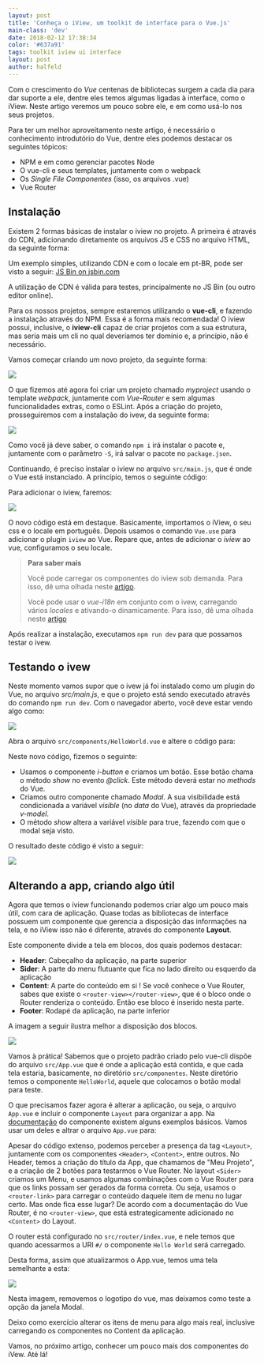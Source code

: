```yaml
---
layout: post
title: 'Conheça o iView, um toolkit de interface para o Vue.js'
main-class: 'dev'
date: 2018-02-12 17:38:34 
color: '#637a91'
tags: toolkit iview ui interface
layout: post
author: halfeld
---
```


Com o crescimento do *Vue* centenas de bibliotecas surgem a cada dia para dar suporte a ele, dentre eles temos algumas ligadas à interface, como o iView. Neste artigo veremos um pouco sobre ele, e em como usá-lo nos seus projetos. 

Para ter um melhor aproveitamento neste artigo, é necessário o conhecimento introdutório do Vue, dentre eles podemos destacar os seguintes tópicos:

- NPM e em como gerenciar pacotes Node
- O vue-cli e seus templates, juntamente com o webpack
- Os *Single File Componentes* (isso, os arquivos .vue)
- Vue Router

## Instalação

Existem 2 formas básicas de instalar o iview no projeto. A primeira é através do CDN, adicionando diretamente os arquivos JS e CSS no arquivo HTML, da seguinte forma:

<script src="https://gist.github.com/danielschmitz/2c282ce3a492532c8fe777bc710ee068.js"></script>

Um exemplo simples, utilizando CDN e com o locale em pt-BR, pode ser visto a seguir:
<a class="jsbin-embed" href="http://jsbin.com/buwuton/embed">JS Bin on jsbin.com</a><script src="http://static.jsbin.com/js/embed.min.js?4.1.1"></script>

A utilização de CDN é válida para testes, principalmente no JS Bin (ou outro editor online). 

Para os nossos projetos, sempre estaremos utilizando o **vue-cli**, e fazendo a instalação através do NPM. Essa é a forma mais recomendada! O iview possui, inclusive, o **iview-cli** capaz de criar projetos com a sua estrutura, mas seria mais um cli no qual deveríamos ter domínio e, a princípio, não é necessário. 

Vamos começar criando um novo projeto, da seguinte forma:

![](https://i.imgur.com/W7Q6Opa.png)

O que fizemos até agora foi criar um projeto chamado *myproject* usando o template *webpack*, juntamente com *Vue-Router* e sem algumas funcionalidades extras, como o ESLint. Após a criação do projeto, prosseguiremos com a instalação do ivew, da seguinte forma:

![](https://i.imgur.com/ankyCJp.png)

Como você já deve saber, o comando `npm i` irá instalar o pacote e, juntamente com o parâmetro `-S`, irá salvar o pacote no `package.json`.

Continuando, é preciso instalar o iview no arquivo `src/main.js`, que é onde o Vue está instanciado. A princípio, temos o seguinte código:

<script src="https://gist.github.com/danielschmitz/da4e7a42e7ebb64c20ecae5f902a7458.js"></script>

Para adicionar o iview, faremos:

![](https://i.imgur.com/FsUgr3h.png)

O novo código está em destaque. Basicamente, importamos o iView, o seu css e o locale em português. Depois usamos o comando `Vue.use` para adicionar o plugin `iview` ao Vue. Repare que, antes de adicionar o *iview* ao vue, configuramos o seu locale.

> **Para saber mais**
>
> Você pode carregar os componentes do iview sob demanda. Para isso, dê uma olhada neste [artigo](https://www.iviewui.com/docs/guide/start-en#Import_on_demand).
> 
> Você pode usar o *vue-i18n* em conjunto com o ivew, carregando vários *locales* e ativando-o dinamicamente. Para isso, dê uma olhada neste [artigo](https://www.iviewui.com/docs/guide/i18n-en#Use_in_Webpack)

Após realizar a instalação, executamos `npm run dev` para que possamos testar o ivew.

## Testando o ivew 

Neste momento vamos supor que o ivew já foi instalado como um plugin do Vue, no arquivo *src/main.js*, e que o projeto está sendo executado através do comando `npm run dev`. Com o navegador aberto, você deve estar vendo algo como:

![](https://i.imgur.com/djftDLb.png)

Abra o arquivo `src/components/HelloWorld.vue` e altere o código para:

<script src="https://gist.github.com/danielschmitz/271692f4adb34d859df1bedb401c3b2c.js"></script>

Neste novo código, fizemos o seguinte:

- Usamos o componente *i-button* e criamos um botão. Esse botão chama o método *show* no evento *@click*. Este método deverá estar no *methods* do Vue.
- Criamos outro componente chamado *Modal*. A sua visibilidade está condicionada a variável *visible* (no *data* do Vue), através da propriedade *v-model*.
- O método *show* altera a variável *visible* para true, fazendo com que o modal seja visto.

O resultado deste código é visto a seguir:

![](https://i.imgur.com/Vtjs6eX.gif)

## Alterando a app, criando algo útil

Agora que temos o iview funcionando podemos criar algo um pouco mais útil, com cara de aplicação. Quase todas as bibliotecas de interface possuem um componente que gerencia a disposição das informações na tela, e no iView isso não é diferente, através do componente **Layout**.

Este componente divide a tela em blocos, dos quais podemos destacar:

- **Header**: Cabeçalho da aplicação, na parte superior
- **Sider**: A parte do menu flutuante que fica no lado direito ou esquerdo da aplicação
- **Content**: A parte do conteúdo em si ! Se você conhece o Vue Router, sabes que existe o `<router-view></router-view>`, que é o bloco onde o Router renderiza o conteúdo. Então ese bloco é inserido nesta parte.
- **Footer**: Rodapé da aplicação, na parte inferior

A imagem a seguir ilustra melhor a disposição dos blocos.

![](https://i.imgur.com/kVZvk2g.png)

Vamos à prática! Sabemos que o projeto padrão criado pelo vue-cli dispõe do arquivo `src/App.vue` que é onde a aplicação está contida, e que cada tela estaria, basicamente, no diretório `src/componentes`. Neste diretório temos o componente `HelloWorld`, aquele que colocamos o botão modal para teste. 

O que precisamos fazer agora é alterar a aplicação, ou seja, o arquivo `App.vue` e incluir o componente `Layout` para organizar a app. Na [documentação](https://www.iviewui.com/components/layout-en) do componente existem alguns exemplos básicos. Vamos usar um deles e altrar o arquivo `App.vue` para:

<script src="https://gist.github.com/danielschmitz/447ca932120f27fa2427d7bfee361579.js"></script>

Apesar do código extenso, podemos perceber a presença da tag `<Layout>`, juntamente com os componentes `<Header>`, `<Content>`, entre outros. No Header, temos a criação do título da App, que chamamos de "Meu Projeto", e a criação de 2 botões para testarmos o Vue Router. No layout `<Sider>` criamos um Menu, e usamos algumas combinações com o Vue Router para que os links possam ser gerados da forma correta. Ou seja, usamos o `<router-link>` para carregar o conteúdo daquele item de menu no lugar certo. Mas onde fica esse lugar? De acordo com a documentação do Vue Router, é no `<router-view>`, que está estrategicamente adicionado no `<Content>` do Layout.

O router está configurado no `src/router/index.vue`, e nele temos que quando acessarmos a URI `#/` o componente `Hello World` será carregado. 

Desta forma, assim que atualizarmos o App.vue, temos uma tela semelhante a esta:

![](https://i.imgur.com/3EX0IjM.png)

Nesta imagem, removemos o logotipo do vue, mas deixamos como teste a opção da janela Modal. 

Deixo como exercício alterar os itens de menu para algo mais real, inclusive carregando os componentes no Content da aplicação. 

Vamos, no próximo artigo, conhecer um pouco mais dos componentes do iVew. Até lá!





























